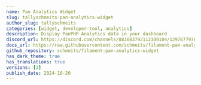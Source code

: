 ```yaml
---
name: Pan Analytics Widget
slug: tallyschmeits-pan-analytics-widget
author_slug: tallyschmeits
categories: [widget, developer-tool, analytics]
description: Display PanPHP Analytics data in your dashboard
discord_url: https://discord.com/channels/883083792112300104/1297677976887889931
docs_url: https://raw.githubusercontent.com/schmeits/filament-pan-analytics-widget/main/README.md
github_repository: schmeits/filament-pan-analytics-widget
has_dark_theme: true
has_translations: true
versions: [3]
publish_date: 2024-10-20
---
```

